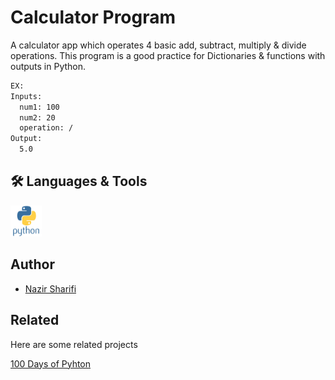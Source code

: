 
# Calculator Program

A calculator app which operates 4 basic add, subtract, multiply & divide operations.
This program is a good practice for Dictionaries & functions with outputs in Python.
```bash
EX:
Inputs:
  num1: 100
  num2: 20
  operation: /
Output: 
  5.0
```
## 🛠 Languages & Tools
<div>
  <img src="https://github.com/devicons/devicon/blob/master/icons/python/python-original-wordmark.svg" title="Python" alt="Python" width="50" height="50"/>&nbsp;
</div>

## Author
- [Nazir Sharifi](https://github.com/nazir20)

## Related
Here are some related projects

[100 Days of Pyhton](https://github.com/nazir20/100-Days-of-Python)


